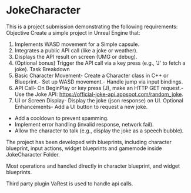 # JokeCharacter

This is a project submission demonstrating the following requirements:
Objective Create a simple project in Unreal Engine that: 
1. Implements WASD movement for a Simple capsule.
2. Integrates a public API call (like a joke or weather). 
3. Displays the API result on screen (UMG or debug). 
4. (Optional bonus) Trigger the API call via a key press (e.g., 'J' to fetch a joke). 
Task Breakdown 
1. Basic Character Movement- Create a Character class in C++ or Blueprint.- Set up WASD movement.- Handle jump via input bindings. 
2. API Call- On BeginPlay or key press (J), make an HTTP GET request.- Use the Joke API: https://official-joke-api.appspot.com/random_joke. 
3. UI or Screen Display- Display the joke (json response) on UI. 
Optional Enhancements- 
Add a UI button to request a new joke.
- Add a cooldown to prevent spamming.
- Implement error handling (invalid response, network fail).
- Allow the character to talk (e.g., display the joke as a speech bubble).

The project has been developed with blueprints, including character blueprint, input actions, widget blueprints and gamemode inside JokeCharacter Folder.

Most operations and handled directly in character blueprint, and widget blueprints.

Third party plugin VaRest is used to handle api calls.
